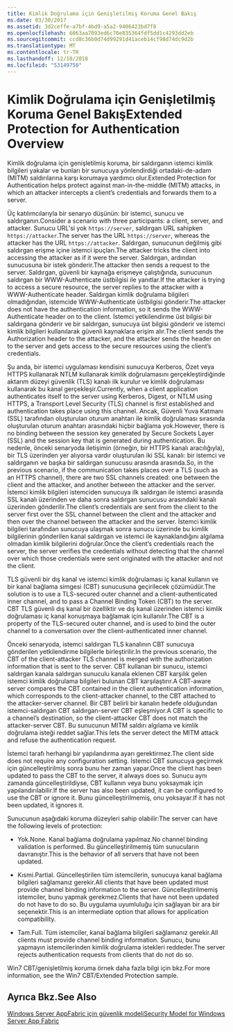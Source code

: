 ```yaml
---
title: Kimlik Doğrulama için Genişletilmiş Koruma Genel Bakış
ms.date: 03/30/2017
ms.assetid: 3d2ceffe-a7bf-4bd9-a5a2-9406423bd7f8
ms.openlocfilehash: 6063aa7093ed6c70e835364fdf5dd1c4293dd2eb
ms.sourcegitcommit: ccd8c36b0d74d99291d41aceb14cf98d74dc9d2b
ms.translationtype: MT
ms.contentlocale: tr-TR
ms.lasthandoff: 12/10/2018
ms.locfileid: "53149750"
---
```

# <a name="extended-protection-for-authentication-overview"></a><span data-ttu-id="31efb-102">Kimlik Doğrulama için Genişletilmiş Koruma Genel Bakış</span><span class="sxs-lookup"><span data-stu-id="31efb-102">Extended Protection for Authentication Overview</span></span>
<span data-ttu-id="31efb-103">Kimlik doğrulama için genişletilmiş koruma, bir saldırganın istemci kimlik bilgileri yakalar ve bunları bir sunucuya yönlendirdiği ortadaki-de-adam (MITM) saldırılarına karşı korumaya yardımcı olur.</span><span class="sxs-lookup"><span data-stu-id="31efb-103">Extended Protection for Authentication helps protect against man-in-the-middle (MITM) attacks, in which an attacker intercepts a client’s credentials and forwards them to a server.</span></span>  
  
 <span data-ttu-id="31efb-104">Üç katılımcılarıyla bir senaryo düşünün: bir istemci, sunucu ve saldırganın.</span><span class="sxs-lookup"><span data-stu-id="31efb-104">Consider a scenario with three participants: a client, server, and attacker.</span></span> <span data-ttu-id="31efb-105">Sunucu URL'si yok `https://server`, saldırgan URL sahipken `https://attacker`.</span><span class="sxs-lookup"><span data-stu-id="31efb-105">The server has the URL `https://server`, whereas the attacker has the URL `https://attacker`.</span></span> <span data-ttu-id="31efb-106">Saldırgan, sunucunun değilmiş gibi saldırgan erişme içine istemci ipuçları.</span><span class="sxs-lookup"><span data-stu-id="31efb-106">The attacker tricks the client into accessing the attacker as if it were the server.</span></span> <span data-ttu-id="31efb-107">Saldırgan, ardından sunucusuna bir istek gönderir.</span><span class="sxs-lookup"><span data-stu-id="31efb-107">The attacker then sends a request to the server.</span></span> <span data-ttu-id="31efb-108">Saldırgan, güvenli bir kaynağa erişmeye çalıştığında, sunucunun saldırgan bir WWW-Authenticate üstbilgisi ile yanıtlar.</span><span class="sxs-lookup"><span data-stu-id="31efb-108">If the attacker is trying to access a secure resource, the server replies to the attacker with a WWW-Authenticate header.</span></span> <span data-ttu-id="31efb-109">Saldırgan kimlik doğrulama bilgileri olmadığından, istemcide WWW-Authenticate üstbilgisi gönderir.</span><span class="sxs-lookup"><span data-stu-id="31efb-109">The attacker does not have the authentication information, so it sends the WWW-Authenticate header on to the client.</span></span> <span data-ttu-id="31efb-110">İstemci yetkilendirme üst bilgisi bir saldırgana gönderir ve bir saldırgan, sunucuya üst bilgisi gönderir ve istemci kimlik bilgileri kullanılarak güvenli kaynaklara erişim alır.</span><span class="sxs-lookup"><span data-stu-id="31efb-110">The client sends the Authorization header to the attacker, and the attacker sends the header on to the server and gets access to the secure resources using the client’s credentials.</span></span>  
  
 <span data-ttu-id="31efb-111">Şu anda, bir istemci uygulaması kendisini sunucuya Kerberos, Özet veya HTTPS kullanarak NTLM kullanarak kimlik doğrulamasını gerçekleştirdiğinde aktarım düzeyi güvenlik (TLS) kanalı ilk kurulur ve kimlik doğrulaması kullanarak bu kanal gerçekleşir.</span><span class="sxs-lookup"><span data-stu-id="31efb-111">Currently, when a client application authenticates itself to the server using Kerberos, Digest, or NTLM using HTTPS, a Transport Level Security (TLS) channel is first established and authentication takes place using this channel.</span></span> <span data-ttu-id="31efb-112">Ancak, Güvenli Yuva Katmanı (SSL) tarafından oluşturulan oturum anahtarı ile kimlik doğrulaması sırasında oluşturulan oturum anahtarı arasındaki hiçbir bağlama yok.</span><span class="sxs-lookup"><span data-stu-id="31efb-112">However, there is no binding between the session key generated by Secure Sockets Layer (SSL) and the session key that is generated during authentication.</span></span> <span data-ttu-id="31efb-113">Bu nedenle, önceki senaryoda iletişimin (örneğin, bir HTTPS kanalı aracılığıyla), bir TLS üzerinden yer alıyorsa vardır oluşturulan iki SSL kanalı: bir istemci ve saldırganın ve başka bir saldırgan sunucusu arasında arasında.</span><span class="sxs-lookup"><span data-stu-id="31efb-113">So, in the previous scenario, if the communication takes places over a TLS (such as an HTTPS channel), there are two SSL channels created: one between the client and the attacker, and another between the attacker and the server.</span></span> <span data-ttu-id="31efb-114">İstemci kimlik bilgileri istemciden sunucuya ilk saldırgan ile istemci arasında SSL kanalı üzerinden ve daha sonra saldırgan sunucusu arasındaki kanalı üzerinden gönderilir.</span><span class="sxs-lookup"><span data-stu-id="31efb-114">The client’s credentials are sent from the client to the server first over the SSL channel between the client and the attacker and then over the channel between the attacker and the server.</span></span> <span data-ttu-id="31efb-115">İstemci kimlik bilgileri tarafından sunucuya ulaşmak sonra sunucu üzerinde bu kimlik bilgilerinin gönderilen kanal saldırgan ve istemci ile kaynaklandığını algılama olmadan kimlik bilgilerini doğrular.</span><span class="sxs-lookup"><span data-stu-id="31efb-115">Once the client’s credentials reach the server, the server verifies the credentials without detecting that the channel over which those credentials were sent originated with the attacker and not the client.</span></span>  
  
 <span data-ttu-id="31efb-116">TLS güvenli bir dış kanal ve istemci kimlik doğrulaması iç kanal kullanın ve bir kanal bağlama simgesi (CBT) sunucusuna geçirilecek çözümüdür.</span><span class="sxs-lookup"><span data-stu-id="31efb-116">The solution is to use a TLS-secured outer channel and a client-authenticated inner channel, and to pass a Channel Binding Token (CBT) to the server.</span></span> <span data-ttu-id="31efb-117">CBT TLS güvenli dış kanal bir özelliktir ve dış kanal üzerinden istemci kimlik doğrulaması iç kanal konuşmaya bağlamak için kullanılır.</span><span class="sxs-lookup"><span data-stu-id="31efb-117">The CBT is a property of the TLS-secured outer channel, and is used to bind the outer channel to a conversation over the client-authenticated inner channel.</span></span>  
  
 <span data-ttu-id="31efb-118">Önceki senaryoda, istemci saldırgan TLS kanalının CBT sunucuya gönderilen yetkilendirme bilgilerle birleştirilir.</span><span class="sxs-lookup"><span data-stu-id="31efb-118">In the previous scenario, the CBT of the client-attacker TLS channel is merged with the authorization information that is sent to the server.</span></span> <span data-ttu-id="31efb-119">CBT kullanan bir sunucu, istemci saldırgan kanala saldırgan sunuculu kanala eklenen CBT karşılık gelen istemci kimlik doğrulama bilgileri bulunan CBT karşılaştırır.</span><span class="sxs-lookup"><span data-stu-id="31efb-119">A CBT-aware server compares the CBT contained in the client authentication information, which corresponds to the client-attacker channel, to the CBT attached to the attacker-server channel.</span></span> <span data-ttu-id="31efb-120">Bir CBT belirli bir kanalın hedefe olduğundan istemci-saldırgan CBT saldırgan-server CBT eşleşmiyor.</span><span class="sxs-lookup"><span data-stu-id="31efb-120">A CBT is specific to a channel’s destination, so the client-attacker CBT does not match the attacker-server CBT.</span></span> <span data-ttu-id="31efb-121">Bu sunucunun MITM saldırı algılama ve kimlik doğrulama isteği reddet sağlar.</span><span class="sxs-lookup"><span data-stu-id="31efb-121">This lets the server detect the MITM attack and refuse the authentication request.</span></span>  
  
 <span data-ttu-id="31efb-122">İstemci tarafı herhangi bir yapılandırma ayarı gerektirmez.</span><span class="sxs-lookup"><span data-stu-id="31efb-122">The client side does not require any configuration setting.</span></span> <span data-ttu-id="31efb-123">İstemci CBT sunucuya geçirmek için güncelleştirilmiş sonra bunu her zaman yapar.</span><span class="sxs-lookup"><span data-stu-id="31efb-123">Once the client has been updated to pass the CBT to the server, it always does so.</span></span> <span data-ttu-id="31efb-124">Sunucu aynı zamanda güncelleştirildiyse, CBT kullanın veya bunu yoksaymak için yapılandırılabilir.</span><span class="sxs-lookup"><span data-stu-id="31efb-124">If the server has also been updated, it can be configured to use the CBT or ignore it.</span></span> <span data-ttu-id="31efb-125">Bunu güncelleştirilmemiş, onu yoksayar.</span><span class="sxs-lookup"><span data-stu-id="31efb-125">If it has not been updated, it ignores it.</span></span>  
  
 <span data-ttu-id="31efb-126">Sunucunun aşağıdaki koruma düzeyleri sahip olabilir:</span><span class="sxs-lookup"><span data-stu-id="31efb-126">The server can have the following levels of protection:</span></span>  
  
-   <span data-ttu-id="31efb-127">Yok.</span><span class="sxs-lookup"><span data-stu-id="31efb-127">None.</span></span> <span data-ttu-id="31efb-128">Kanal bağlama doğrulama yapılmaz.</span><span class="sxs-lookup"><span data-stu-id="31efb-128">No channel binding validation is performed.</span></span> <span data-ttu-id="31efb-129">Bu güncelleştirilmemiş tüm sunucuların davranıştır.</span><span class="sxs-lookup"><span data-stu-id="31efb-129">This is the behavior of all servers that have not been updated.</span></span>  
  
-   <span data-ttu-id="31efb-130">Kısmi.</span><span class="sxs-lookup"><span data-stu-id="31efb-130">Partial.</span></span> <span data-ttu-id="31efb-131">Güncelleştirilen tüm istemcilerin, sunucuya kanal bağlama bilgileri sağlamanız gerekir.</span><span class="sxs-lookup"><span data-stu-id="31efb-131">All clients that have been updated must provide channel binding information to the server.</span></span> <span data-ttu-id="31efb-132">Güncelleştirilmemiş istemciler, bunu yapmak gerekmez.</span><span class="sxs-lookup"><span data-stu-id="31efb-132">Clients that have not been updated do not have to do so.</span></span> <span data-ttu-id="31efb-133">Bu uygulama uyumluluğu için sağlayan bir ara bir seçenektir.</span><span class="sxs-lookup"><span data-stu-id="31efb-133">This is an intermediate option that allows for application compatibility.</span></span>  
  
-   <span data-ttu-id="31efb-134">Tam.</span><span class="sxs-lookup"><span data-stu-id="31efb-134">Full.</span></span> <span data-ttu-id="31efb-135">Tüm istemciler, kanal bağlama bilgileri sağlamanız gerekir.</span><span class="sxs-lookup"><span data-stu-id="31efb-135">All clients must provide channel binding information.</span></span> <span data-ttu-id="31efb-136">Sunucu, bunu yapmayın istemcilerinden kimlik doğrulama istekleri reddeder.</span><span class="sxs-lookup"><span data-stu-id="31efb-136">The server rejects authentication requests from clients that do not do so.</span></span>  
  
 <span data-ttu-id="31efb-137">Win7 CBT/genişletilmiş koruma örnek daha fazla bilgi için bkz.</span><span class="sxs-lookup"><span data-stu-id="31efb-137">For more information, see the Win7 CBT/Extended Protection sample.</span></span>  
  
## <a name="see-also"></a><span data-ttu-id="31efb-138">Ayrıca Bkz.</span><span class="sxs-lookup"><span data-stu-id="31efb-138">See Also</span></span>  
 [<span data-ttu-id="31efb-139">Windows Server AppFabric için güvenlik modeli</span><span class="sxs-lookup"><span data-stu-id="31efb-139">Security Model for Windows Server App Fabric</span></span>](https://go.microsoft.com/fwlink/?LinkID=201279&clcid=0x409)
